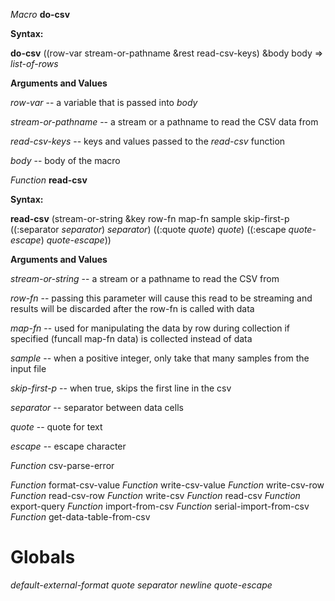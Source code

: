 
*Macro* **do-csv** 

**Syntax:**

**do-csv** ((row-var stream-or-pathname &rest read-csv-keys) &body body => *list-of-rows*


**Arguments and Values**

*row-var* -- a variable that is passed into _body_

*stream-or-pathname* -- a stream or a pathname to read the CSV data from

*read-csv-keys* -- keys and values passed to the _read-csv_ function

*body* -- body of the macro

*Function* **read-csv**

**Syntax:**

**read-csv** (stream-or-string
                 &key row-fn map-fn sample skip-first-p
                 ((:separator *separator*) *separator*)
                 ((:quote *quote*) *quote*)
                 ((:escape *quote-escape*) *quote-escape*))
				 
**Arguments and Values**

*stream-or-string* -- a stream or a pathname to read the CSV from

*row-fn* -- passing this parameter will cause this read to be streaming and results
           will be discarded after the row-fn is called with data

*map-fn* -- used for manipulating the data by row during collection if specified
           (funcall map-fn data) is collected instead of data

*sample* -- when a positive integer, only take that many samples from the input file

*skip-first-p* -- when true, skips the first line in the csv

*separator* -- separator between data cells

*quote* -- quote for text

*escape* -- escape character



*Function* csv-parse-error


*Function* format-csv-value
*Function* write-csv-value
*Function* write-csv-row
*Function* read-csv-row
*Function* write-csv
*Function* read-csv
*Function* export-query
*Function* import-from-csv 
*Function* serial-import-from-csv
*Function* get-data-table-from-csv


# Globals 
*default-external-format*
*quote*
*separator* 
*newline* 
*quote-escape*
